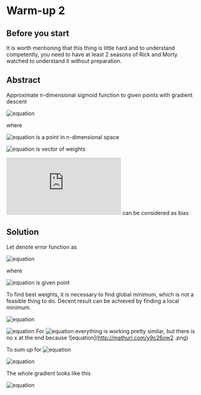 # Warm-up 2
## Before you start

It is worth mentioning that this thing is little hard and to understand competently, you need to have at least 2 seasons of Rick and Morty watched to understand it without preparation. 
## Abstract
Approximate n-dimensional sigmoid function to given points with gradient descent

![equation](http://mathurl.com/yd8zpy5h.png)

where

 ![equation](http://mathurl.com/yazyvsvw.png) is a point in n-dimensional space


![equation](http://mathurl.com/ycj8go8w.png) is vector of weights

![equation](http://latex.codecogs.com/gif.latex?$$w_0$$) can be considered as bias

## Solution
 Let denote error function as

![equation](http://mathurl.com/y9cjynwn.png)

 where

 ![equation](http://mathurl.com/y8ad3puu.png) is given point

To find best weights, it is necessary to find global minimum, which is not a feasible thing to do. Decent result can be achieved by finding a local minimum.

![equation](http://mathurl.com/ycw4l6ok.png)

![equation](http://mathurl.com/yakgneqa.png)
For ![equation](http://mathurl.com/y8zd3hj9.png) everything is working pretty similar, but there is no x at the end because ![equation](http://mathurl.com/y9c26ow2 .png)

To sum up for ![equation](http://mathurl.com/y8zd3hj9.png)

![equation](http://mathurl.com/yddqkkxr.png)

The whole gradient looks like this

![equation](http://mathurl.com/y8qr9nk6.png)
